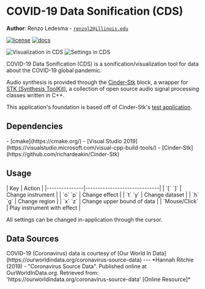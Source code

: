# COVID-19 Data Sonification (CDS)
**Author**: Renzo Ledesma - [`renzol2@illinois.edu`](mailto:renzol2@illinois.edu)

[![license](https://img.shields.io/badge/license-MIT-green)](LICENSE)
[![docs](https://img.shields.io/badge/docs-yes-brightgreen)](docs/README.md)

![Visualization in CDS](https://i.imgur.com/lTjYK9O.png)
![Settings in CDS](https://i.imgur.com/zMm5urB.png)

COVID-19 Data Sonification (CDS) is a sonification/visualization
 tool for data about the COVID-19 global pandemic.
 
Audio synthesis is provided through the [Cinder-Stk](https://github.com/richardeakin/Cinder-Stk)
block, a wrapper for [STK (Synthesis ToolKit)](https://ccrma.stanford.edu/software/stk/index.html),
 a collection of open source audio signal processing classes written in C++. 

This application's foundation is based off of 
Cinder-Stk's [test application](https://github.com/richardeakin/Cinder-Stk/blob/master/samples/StkTest/src/StkTestApp.cpp).

<h2>Dependencies</h2>
- [cmake](https://cmake.org/)
- [Visual Studio 2019](https://visualstudio.microsoft.com/visual-cpp-build-tools/)
- [Cinder-Stk](https://github.com/richardeakin/Cinder-Stk)

<h2>Usage</h2>
| Key           | Action                       |
|---------------|------------------------------|
| `[` `]`       | Change instrument            |
| `o` `p`       | Change effect                |
| `t` `y`       | Change dataset               |
| `h` `g`       | Change region                |
| `x` `z`       | Change upper bound of data   |
| `Mouse/Click` | Play instrument with effect  |

All settings can be changed in-application through the cursor.

<h2>Data Sources</h2>
COVID-19 (Coronavirus) data is courtesy of 
[Our World In Data](https://ourworldindata.org/coronavirus-source-data)
---
*Hannah Ritchie (2019) - "Coronavirus Source Data". Published online at OurWorldInData.org. Retrieved from: 'https://ourworldindata.org/coronavirus-source-data' [Online Resource]*

